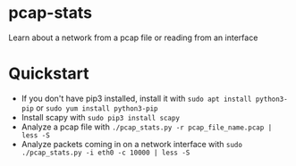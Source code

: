 # pcap-stats
Learn about a network from a pcap file or reading from an interface

# Quickstart
- If you don't have pip3 installed, install it with
```sudo apt install python3-pip``` or ```sudo yum install python3-pip```
- Install scapy with
```sudo pip3 install scapy```
- Analyze a pcap file with
```./pcap_stats.py -r pcap_file_name.pcap | less -S```
- Analyze packets coming in on a network interface with
```sudo ./pcap_stats.py -i eth0 -c 10000 | less -S```

